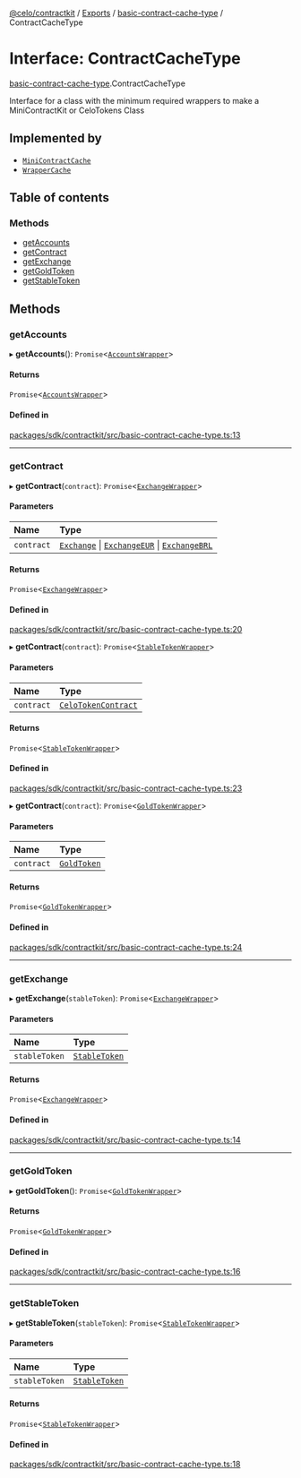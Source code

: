 [@celo/contractkit](../README.md) / [Exports](../modules.md) / [basic-contract-cache-type](../modules/basic_contract_cache_type.md) / ContractCacheType

# Interface: ContractCacheType

[basic-contract-cache-type](../modules/basic_contract_cache_type.md).ContractCacheType

Interface for a class with the minimum required wrappers
to make a MiniContractKit or CeloTokens Class

## Implemented by

- [`MiniContractCache`](../classes/mini_contract_cache.MiniContractCache.md)
- [`WrapperCache`](../classes/contract_cache.WrapperCache.md)

## Table of contents

### Methods

- [getAccounts](basic_contract_cache_type.ContractCacheType.md#getaccounts)
- [getContract](basic_contract_cache_type.ContractCacheType.md#getcontract)
- [getExchange](basic_contract_cache_type.ContractCacheType.md#getexchange)
- [getGoldToken](basic_contract_cache_type.ContractCacheType.md#getgoldtoken)
- [getStableToken](basic_contract_cache_type.ContractCacheType.md#getstabletoken)

## Methods

### getAccounts

▸ **getAccounts**(): `Promise`\<[`AccountsWrapper`](../classes/wrappers_Accounts.AccountsWrapper.md)\>

#### Returns

`Promise`\<[`AccountsWrapper`](../classes/wrappers_Accounts.AccountsWrapper.md)\>

#### Defined in

[packages/sdk/contractkit/src/basic-contract-cache-type.ts:13](https://github.com/celo-org/developer-tooling/blob/master/packages/sdk/contractkit/src/basic-contract-cache-type.ts#L13)

___

### getContract

▸ **getContract**(`contract`): `Promise`\<[`ExchangeWrapper`](../classes/wrappers_Exchange.ExchangeWrapper.md)\>

#### Parameters

| Name | Type |
| :------ | :------ |
| `contract` | [`Exchange`](../enums/base.CeloContract.md#exchange) \| [`ExchangeEUR`](../enums/base.CeloContract.md#exchangeeur) \| [`ExchangeBRL`](../enums/base.CeloContract.md#exchangebrl) |

#### Returns

`Promise`\<[`ExchangeWrapper`](../classes/wrappers_Exchange.ExchangeWrapper.md)\>

#### Defined in

[packages/sdk/contractkit/src/basic-contract-cache-type.ts:20](https://github.com/celo-org/developer-tooling/blob/master/packages/sdk/contractkit/src/basic-contract-cache-type.ts#L20)

▸ **getContract**(`contract`): `Promise`\<[`StableTokenWrapper`](../classes/wrappers_StableTokenWrapper.StableTokenWrapper.md)\>

#### Parameters

| Name | Type |
| :------ | :------ |
| `contract` | [`CeloTokenContract`](../modules/base.md#celotokencontract) |

#### Returns

`Promise`\<[`StableTokenWrapper`](../classes/wrappers_StableTokenWrapper.StableTokenWrapper.md)\>

#### Defined in

[packages/sdk/contractkit/src/basic-contract-cache-type.ts:23](https://github.com/celo-org/developer-tooling/blob/master/packages/sdk/contractkit/src/basic-contract-cache-type.ts#L23)

▸ **getContract**(`contract`): `Promise`\<[`GoldTokenWrapper`](../classes/wrappers_GoldTokenWrapper.GoldTokenWrapper.md)\>

#### Parameters

| Name | Type |
| :------ | :------ |
| `contract` | [`GoldToken`](../enums/base.CeloContract.md#goldtoken) |

#### Returns

`Promise`\<[`GoldTokenWrapper`](../classes/wrappers_GoldTokenWrapper.GoldTokenWrapper.md)\>

#### Defined in

[packages/sdk/contractkit/src/basic-contract-cache-type.ts:24](https://github.com/celo-org/developer-tooling/blob/master/packages/sdk/contractkit/src/basic-contract-cache-type.ts#L24)

___

### getExchange

▸ **getExchange**(`stableToken`): `Promise`\<[`ExchangeWrapper`](../classes/wrappers_Exchange.ExchangeWrapper.md)\>

#### Parameters

| Name | Type |
| :------ | :------ |
| `stableToken` | [`StableToken`](../enums/celo_tokens.StableToken.md) |

#### Returns

`Promise`\<[`ExchangeWrapper`](../classes/wrappers_Exchange.ExchangeWrapper.md)\>

#### Defined in

[packages/sdk/contractkit/src/basic-contract-cache-type.ts:14](https://github.com/celo-org/developer-tooling/blob/master/packages/sdk/contractkit/src/basic-contract-cache-type.ts#L14)

___

### getGoldToken

▸ **getGoldToken**(): `Promise`\<[`GoldTokenWrapper`](../classes/wrappers_GoldTokenWrapper.GoldTokenWrapper.md)\>

#### Returns

`Promise`\<[`GoldTokenWrapper`](../classes/wrappers_GoldTokenWrapper.GoldTokenWrapper.md)\>

#### Defined in

[packages/sdk/contractkit/src/basic-contract-cache-type.ts:16](https://github.com/celo-org/developer-tooling/blob/master/packages/sdk/contractkit/src/basic-contract-cache-type.ts#L16)

___

### getStableToken

▸ **getStableToken**(`stableToken`): `Promise`\<[`StableTokenWrapper`](../classes/wrappers_StableTokenWrapper.StableTokenWrapper.md)\>

#### Parameters

| Name | Type |
| :------ | :------ |
| `stableToken` | [`StableToken`](../enums/celo_tokens.StableToken.md) |

#### Returns

`Promise`\<[`StableTokenWrapper`](../classes/wrappers_StableTokenWrapper.StableTokenWrapper.md)\>

#### Defined in

[packages/sdk/contractkit/src/basic-contract-cache-type.ts:18](https://github.com/celo-org/developer-tooling/blob/master/packages/sdk/contractkit/src/basic-contract-cache-type.ts#L18)
